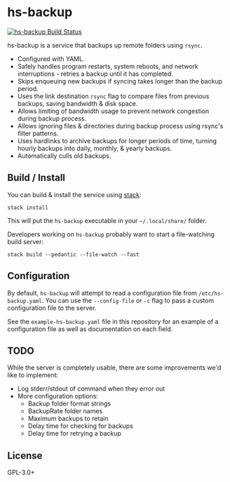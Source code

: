 # hs-backup

[![hs-backup Build Status](https://travis-ci.org/prikhi/hs-backup.svg?branch=master)](https://travis-ci.org/prikhi/hs-backup)

hs-backup is a service that backups up remote folders using `rsync`.

* Configured with YAML.
* Safely handles program restarts, system reboots, and network interruptions -
  retries a backup until it has completed.
* Skips enqueuing new backups if syncing takes longer than the backup period.
* Uses the link destination `rsync` flag to compare files from previous
  backups, saving bandwidth & disk space.
* Allows limiting of bandwidth usage to prevent network congestion during
  backup process.
* Allows ignoring files & directories during backup process using rsync's
  filter patterns.
* Uses hardlinks to archive backups for longer periods of time, turning hourly
  backups into daily, monthly, & yearly backups.
* Automatically culls old backups.

## Build / Install

You can build & install the service using [stack][stack]:

```
stack install
```

This will put the `hs-backup` executable in your `~/.local/share/` folder.


Developers working on `hs-backup` probably want to start a file-watching build
server:

```
stack build --pedantic --file-watch --fast
```


## Configuration

By default, `hs-backup` will attempt to read a configuration file from
`/etc/hs-backup.yaml`. You can use the `--config-file` or `-c` flag to pass a
custom configuration file to the server.

See the `example-hs-backup.yaml` file in this repository for an example of a
configuration file as well as documentation on each field.


## TODO

While the server is completely usable, there are some improvements we'd like to
implement:

* Log stderr/stdout of command when they error out
* More configuration options:
    * Backup folder format strings
    * BackupRate folder names
    * Maximum backups to retain
    * Delay time for checking for backups
    * Delay time for retrying a backup


## License

GPL-3.0+


[stack]: https://docs.haskellstack.org/en/stable/README/
